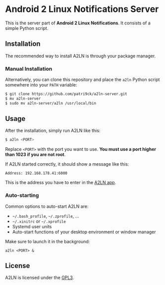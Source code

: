 # Android 2 Linux Notifications Server
This is the server part of **Android 2 Linux Notifications**. It consists of a simple Python script.
## Installation
The recommended way to install A2LN is through your package manager.
### Manual Installation
Alternatively, you can clone this repository and place the `a2ln` Python script somewhere into your `PATH` variable:
```sh
$ git clone https://github.com/patri9ck/a2ln-server.git
$ mv a2ln-server
$ sudo mv a2ln-server/a2ln /usr/local/bin
```
## Usage
After the installation, simply run A2LN like this:
```sh
$ a2ln <PORT>
```
Replace `<PORT>` with the port you want to use. **You must use a port higher than 1023 if you are not root**.

If A2LN started correctly, it should show a message like this:
```
Address: 192.168.178.41:6000
```
This is the address you have to enter in the [A2LN app](https://github.com/patri9ck/a2ln-app).
### Auto-starting
Common options to auto-start A2LN are:
- `~/.bash_profile`, `~/.zprofile`, ...
- `~/.xinitrc` or `~/.xprofile`
- Systemd user units
- Auto-start functions of your desktop environment or window manager

Make sure to launch it in the background:
```
a2ln <PORT> &
```
## License
A2LN is licensed under the [GPL3](LICENSE).